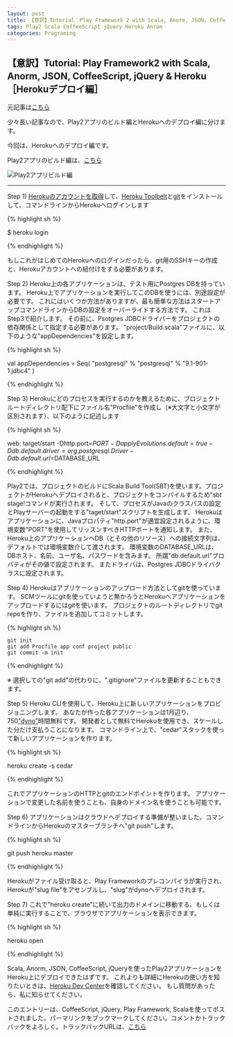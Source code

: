 ```yaml
---
layout: post
title: 【意訳】Tutorial：Play Framework 2 with Scala, Anorm, JSON, CoffeeScript, jQuery＆Heroku［Herokuデプロイ編］
tags: Play2 Scala CoffeeScript jQuery Heroku Anrom
categories: Programing
---
```

【意訳】Tutorial: Play Framework2 with Scala, Anorm, JSON, CoffeeScript, jQuery & Heroku　［Herokuデプロイ編］
-----------------

元記事は[こちら](http://www.jamesward.com/2012/02/21/play-framework-2-with-scala-anorm-json-coffeescript-jquery-heroku)

少々長い記事なので、Play2アプリのビルド編とHerokuへのデプロイ編に分けます。

今回は、Herokuへのデプロイ編です。

Play2アプリのビルド編は、[こちら](http://modalsoul.github.com/Programing/2012/02/29/play2-scala-anorm-json-coffeescript-jquery-heroku/)

![Play2アプリビルド編](http://capture.heartrails.com/200x150/cool?http://modalsoul.github.com/Programing/2012/02/29/play2-scala-anorm-json-coffeescript-jquery-heroku/)
<hr />

Step 1) [Herokuのアカウントを取得](http://heroku.com/signup)して、[Heroku Toolbelt](http://toolbelt.heroku.com/)と[git](http://git-scm.org/)をインストールして、コマンドラインからHerokuへログインします

{% highlight sh %}

$ heroku login

{% endhighlight %}

もしこれがはじめてのHerokuへのログインだったら、git用のSSHキーの作成と、Herokuアカウントへの紐付けをする必要があります。

Step 2) Heroku上の各アプリケーションは、テスト用にPostgres DBを持っています。
Heroku上でアプリケーションを実行してこのDBを使うには、別途設定が必要です。
これにはいくつか方法がありますが、最も簡単な方法はスタートアップコマンドラインからDBの設定をオーバーライドする方法です。
これはStep3で紹介します。
その前に、Psotgres JDBCドライバーをプロジェクトの依存関係として指定する必要があります。
"project/Build.scala"ファイルに、以下のような"appDependencies"を設定します。


{% highlight sh %}

   val appDependencies = Seq(
      "postgresql" % "postgresql" % "9.1-901-1.jdbc4"
    )

{% endhighlight %}


Step 3) Herokuにどのプロセスを実行するのかを教えるために、プロジェクトルートディレクトリ配下にファイル名"Procfile"を作成し（※大文字と小文字が区別されます）、以下のように記述します

{% highlight sh %}

web: target/start -Dhttp.port=$PORT -DapplyEvolutions.default=true -Ddb.default.driver=org.postgresql.Driver -Ddb.default.url=$DATABASE_URL

{% endhighlight %}


Play2では、プロジェクトのビルドにScala Build Tool(SBT)を使います。プロジェクトがHerokuへデプロイされると、プロジェクトをコンパイルするため"sbt stage!コマンドが実行されます。
そして、プロセスがJavaのクラスパスの設定とPlayサーバーの起動をする"taget/start"スクリプトを生成します。
Herokuはアプリケーションに、Javaプロパティ"http.port"が適宜設定されるように、環境変数"PORT"を使用してリッスンすべきHTTPポートを通知します。
また、Heroku上のアプリケーションへDB（とその他のリソース）への接続文字列は、デフォルトでは環境変数介して渡されます。
環境変数のDATABASE_URLは、DBホスト、名前、ユーザ名、パスワードを含みます。
所謂"db.default.url"プロパティがその値で設定されます。
またドライバは、Postgres JDBCドライバクラスに設定されます。


Step 4) Herokuはアプリケーションのアップロード方法としてgitを使っています。
SCMツールにgitを使っていようと無かろうとHerokuへアプリケーションをアップロードするにはgitを使います。
プロジェクトのルートディレクトリでgit repoを作り、ファイルを追加してコミットします。

{% highlight sh %}

	git init
	git add Procfile app conf project public
	git commit -m init

{% endhighlight %}


※ 選択しての"git add"の代わりに、".gitignore"ファイルを更新することもできます。


Step 5) Heroku CLIを使用して、Heroku上に新しいアプリケーションをプロビジョニングします。
あなたが作った各アプリケーションは1月辺り、750["dyno"](http://devcenter.heroku.com/articles/dynos)時間無料です。
開発者として無料でHerokuを使用でき、スケールした分だけ支払うことになります。
コマンドライン上で、"cedar"スタックを使って新しいアプリケーションを作ります。

{% highlight sh %}

heroku create -s cedar

{% endhighlight %}

これでアプリケーションのHTTPとgitのエンドポイントを作ります。
アプリケーションで変更した名前を使うことも、自身のドメイン名を使うことも可能です。


Step 6) アプリケーションはクラウドへデプロイする準備が整いました。コマンドラインからHerokuのマスターブランチへ"git push"します。


{% highlight sh %}

git push heroku master

{% endhighlight %}

Herokuがファイル受け取ると、Play Frameworkのプレコンパイラが実行され、Herokuが"slug file"をアセンブルし、"slug"がdynoへデプロイされます。


Step 7) これで"heroku create"に続いて出力のドメインに移動する、もしくは単純に実行することで、ブラウザでアプリケーションを表示できます。

{% highlight sh %}

heroku open

{% endhighlight %}

Scala, Anorm, JSON, CoffeeScript, jQueryを使ったPlay2アプリケーションをHeroku上にデプロイできたはずです。
これよりも詳細にHerokuの使い方を知りたいときは、[Heroku Dev Center](http://devcenter.heroku.com/)を確認してください。
もし質問があったら、私に知らせてください。

このエントリーは、CoffeeScript, jQuery, Play Framework, Scalaを使ってポストされました。パーマリンクをブックマークしてください。コメントかトラックバックをよろしく。トラックバックURLは、[こちら](http://www.jamesward.com/2012/02/21/play-framework-2-with-scala-anorm-json-coffeescript-jquery-heroku/trackback/)



